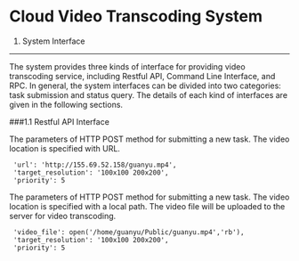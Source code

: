 
Cloud Video Transcoding System
==============================


1. System Interface
-------------------

The system provides three kinds of interface for providing video transcoding service, including Restful API, Command Line Interface, and RPC. In general, the system interfaces can be divided into two categories: task submission and status query. The details of each kind of interfaces are given in the following sections.

###1.1 Restful API Interface

The parameters of HTTP POST method for submitting a new task. The video location is specified with URL. 

<html>

     'url': 'http://155.69.52.158/guanyu.mp4',
     'target_resolution': '100x100 200x200',
     'priority': 5
     
</html>

The parameters of HTTP POST method for submitting a new task. The video location is specified with a local path. The video file will be uploaded to the server for video transcoding. 

<html>

     'video_file': open('/home/guanyu/Public/guanyu.mp4','rb'),
     'target_resolution': '100x100 200x200',
     'priority': 5
 
</html>



